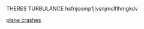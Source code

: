 THERES TURBULANCE hsfnjcompfjlvsnjmclflhmgkdv

[plane crashes](goes-to-plane/turbulance/plane-crashes.md)
